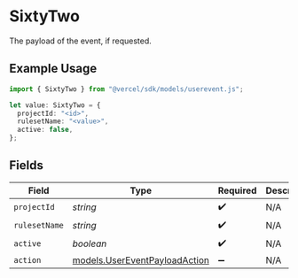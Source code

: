 # SixtyTwo

The payload of the event, if requested.

## Example Usage

```typescript
import { SixtyTwo } from "@vercel/sdk/models/userevent.js";

let value: SixtyTwo = {
  projectId: "<id>",
  rulesetName: "<value>",
  active: false,
};
```

## Fields

| Field                                                                | Type                                                                 | Required                                                             | Description                                                          |
| -------------------------------------------------------------------- | -------------------------------------------------------------------- | -------------------------------------------------------------------- | -------------------------------------------------------------------- |
| `projectId`                                                          | *string*                                                             | :heavy_check_mark:                                                   | N/A                                                                  |
| `rulesetName`                                                        | *string*                                                             | :heavy_check_mark:                                                   | N/A                                                                  |
| `active`                                                             | *boolean*                                                            | :heavy_check_mark:                                                   | N/A                                                                  |
| `action`                                                             | [models.UserEventPayloadAction](../models/usereventpayloadaction.md) | :heavy_minus_sign:                                                   | N/A                                                                  |